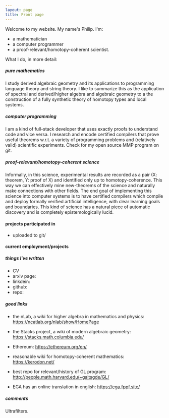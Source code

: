 ```yaml
---
layout: page
title: Front page
---
```


Welcome to my website. My name's Philip. I'm:

* a mathematician
* a computer programmer
* a proof-relevant/homotopy-coherent scientist.


What I do, in more detail:

##### pure mathematics

I study derived algebraic geometry and its applications to programming language theory and string theory. I like to summarize this as the application of spectral and derived/higher algebra and algebraic geometry to a the construction of a fully synthetic theory of homotopy types and local systems.

##### computer programming 

I am a kind of full-stack developer that uses exactly proofs to understand code and vice versa. I research and encode certified compilers that prove useful theorems w.r.t. a variety of programming problems and (relatively valid) scientific experiments. Check for my open source MMP program on git.

##### proof-relevant/homotopy-coherent science

Informally, in this science, experimental results are recorded as a pair (X: theorem, Y: proof of X) and identified only up to homotopy-coherence. This way we can effectively mine new-theorems of the science and naturally make connections with other fields. The end goal of implementing this science into computer systems is to have certified compilers which compile and deploy formally verified artificial intelligence, with clear learning goals and boundaries. This kind of science has a natural piece of automatic discovery and is completely epistemologically lucid.

#### projects participated in

- uploaded to git/

#### current employment/projects


##### things I've written

* CV
* arxiv page: 
* linkdein: 
* github: 
* repo:


##### good links

* the nLab, a wiki for higher algebra in mathematics and physics: https://ncatlab.org/nlab/show/HomePage

* the Stacks project, a wiki of modern algebraic geometry: https://stacks.math.columbia.edu/

* Ethereum: https://ethereum.org/en/

* reasonable wiki for homotopy-coherent mathematics: https://kerodon.net/

* best repo for relevant/history of GL program: http://people.math.harvard.edu/~gaitsgde/GL/

* EGA has an online translation in english: https://ega.fppf.site/

##### comments
Ultrafilters.


